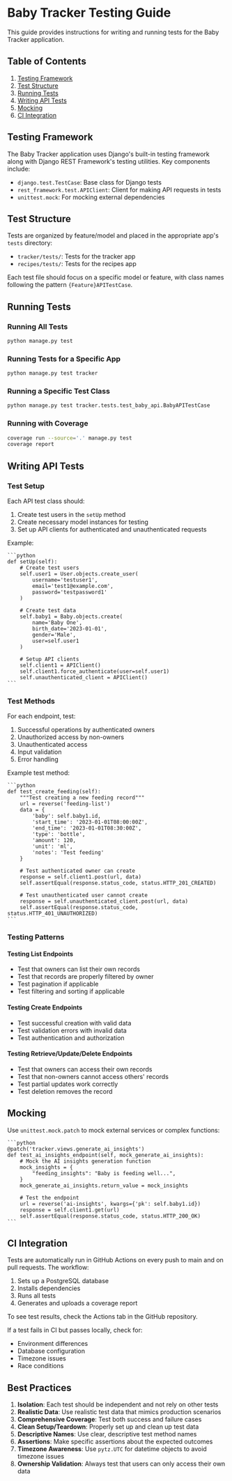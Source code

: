 # Baby Tracker Testing Guide

This guide provides instructions for writing and running tests for the Baby Tracker application.

## Table of Contents

1. [Testing Framework](#testing-framework)
2. [Test Structure](#test-structure)
3. [Running Tests](#running-tests)
4. [Writing API Tests](#writing-api-tests)
5. [Mocking](#mocking)
6. [CI Integration](#ci-integration)

## Testing Framework

The Baby Tracker application uses Django's built-in testing framework along with Django REST Framework's testing utilities. Key components include:

- `django.test.TestCase`: Base class for Django tests
- `rest_framework.test.APIClient`: Client for making API requests in tests
- `unittest.mock`: For mocking external dependencies

## Test Structure

Tests are organized by feature/model and placed in the appropriate app's `tests` directory:

- `tracker/tests/`: Tests for the tracker app
- `recipes/tests/`: Tests for the recipes app

Each test file should focus on a specific model or feature, with class names following the pattern `{Feature}APITestCase`.

## Running Tests

### Running All Tests

```bash
python manage.py test
```

### Running Tests for a Specific App

```bash
python manage.py test tracker
```

### Running a Specific Test Class

```bash
python manage.py test tracker.tests.test_baby_api.BabyAPITestCase
```

### Running with Coverage

```bash
coverage run --source='.' manage.py test
coverage report
```

## Writing API Tests

### Test Setup

Each API test class should:

1. Create test users in the `setUp` method
2. Create necessary model instances for testing
3. Set up API clients for authenticated and unauthenticated requests

Example:

    ```python
    def setUp(self):
        # Create test users
        self.user1 = User.objects.create_user(
            username='testuser1',
            email='test1@example.com',
            password='testpassword1'
        )
        
        # Create test data
        self.baby1 = Baby.objects.create(
            name='Baby One',
            birth_date='2023-01-01',
            gender='Male',
            user=self.user1
        )
        
        # Setup API clients
        self.client1 = APIClient()
        self.client1.force_authenticate(user=self.user1)
        self.unauthenticated_client = APIClient()
    ```

### Test Methods

For each endpoint, test:

1. Successful operations by authenticated owners
2. Unauthorized access by non-owners
3. Unauthenticated access
4. Input validation
5. Error handling

Example test method:

    ```python
    def test_create_feeding(self):
        """Test creating a new feeding record"""
        url = reverse('feeding-list')
        data = {
            'baby': self.baby1.id,
            'start_time': '2023-01-01T08:00:00Z',
            'end_time': '2023-01-01T08:30:00Z',
            'type': 'bottle',
            'amount': 120,
            'unit': 'ml',
            'notes': 'Test feeding'
        }
        
        # Test authenticated owner can create
        response = self.client1.post(url, data)
        self.assertEqual(response.status_code, status.HTTP_201_CREATED)
        
        # Test unauthenticated user cannot create
        response = self.unauthenticated_client.post(url, data)
        self.assertEqual(response.status_code, status.HTTP_401_UNAUTHORIZED)
    ```

### Testing Patterns

#### Testing List Endpoints

- Test that owners can list their own records
- Test that records are properly filtered by owner
- Test pagination if applicable
- Test filtering and sorting if applicable

#### Testing Create Endpoints

- Test successful creation with valid data
- Test validation errors with invalid data
- Test authentication and authorization

#### Testing Retrieve/Update/Delete Endpoints

- Test that owners can access their own records
- Test that non-owners cannot access others' records
- Test partial updates work correctly
- Test deletion removes the record

## Mocking

Use `unittest.mock.patch` to mock external services or complex functions:

    ```python
    @patch('tracker.views.generate_ai_insights')
    def test_ai_insights_endpoint(self, mock_generate_ai_insights):
        # Mock the AI insights generation function
        mock_insights = {
            "feeding_insights": "Baby is feeding well...",
        }
        mock_generate_ai_insights.return_value = mock_insights
        
        # Test the endpoint
        url = reverse('ai-insights', kwargs={'pk': self.baby1.id})
        response = self.client1.get(url)
        self.assertEqual(response.status_code, status.HTTP_200_OK)
    ```

## CI Integration

Tests are automatically run in GitHub Actions on every push to main and on pull requests. The workflow:

1. Sets up a PostgreSQL database
2. Installs dependencies
3. Runs all tests
4. Generates and uploads a coverage report

To see test results, check the Actions tab in the GitHub repository.

If a test fails in CI but passes locally, check for:
- Environment differences
- Database configuration
- Timezone issues
- Race conditions

## Best Practices

1. **Isolation**: Each test should be independent and not rely on other tests
2. **Realistic Data**: Use realistic test data that mimics production scenarios
3. **Comprehensive Coverage**: Test both success and failure cases
4. **Clean Setup/Teardown**: Properly set up and clean up test data
5. **Descriptive Names**: Use clear, descriptive test method names
6. **Assertions**: Make specific assertions about the expected outcomes
7. **Timezone Awareness**: Use `pytz.UTC` for datetime objects to avoid timezone issues
8. **Ownership Validation**: Always test that users can only access their own data
